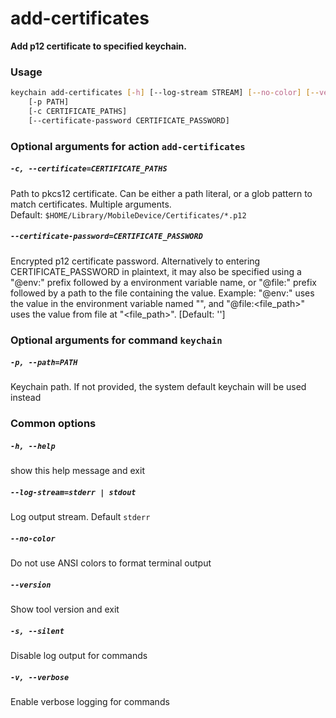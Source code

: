 
add-certificates
================


**Add p12 certificate to specified keychain.**
### Usage
```bash
keychain add-certificates [-h] [--log-stream STREAM] [--no-color] [--version] [-s] [-v]
    [-p PATH]
    [-c CERTIFICATE_PATHS]
    [--certificate-password CERTIFICATE_PASSWORD]
```
### Optional arguments for action `add-certificates`

##### `-c, --certificate=CERTIFICATE_PATHS`


Path to pkcs12 certificate. Can be either a path literal, or a glob pattern to match certificates. Multiple arguments. Default:&nbsp;`$HOME/Library/MobileDevice/Certificates/*.p12`
##### `--certificate-password=CERTIFICATE_PASSWORD`


Encrypted p12 certificate password. Alternatively to entering CERTIFICATE_PASSWORD in plaintext, it may also be specified using a "@env:" prefix followed by a environment variable name, or "@file:" prefix followed by a path to the file containing the value. Example: "@env:<variable>" uses the value in the environment variable named "<variable>", and "@file:<file_path>" uses the value from file at "<file_path>". [Default: '']
### Optional arguments for command `keychain`

##### `-p, --path=PATH`


Keychain path. If not provided, the system default keychain will be used instead
### Common options

##### `-h, --help`


show this help message and exit
##### `--log-stream=stderr | stdout`


Log output stream. Default `stderr`
##### `--no-color`


Do not use ANSI colors to format terminal output
##### `--version`


Show tool version and exit
##### `-s, --silent`


Disable log output for commands
##### `-v, --verbose`


Enable verbose logging for commands